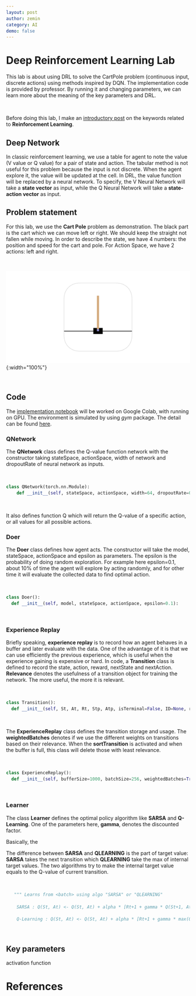 ```yaml
---
layout: post
author: zemin 
category: AI
demo: false 
---
```

# Deep Reinforcement Learning Lab

This lab is about using DRL to solve the CartPole problem (continuous input, discrete actions) using methods inspired by DQN. The implementation code is provided by professor. By running it and changing parameters, we can learn more about the meaning of the key parameters and DRL.

&nbsp;

Before doing this lab, I make an [introductory post](https://zeminxu.me/ai/2020/12/18/basics-of-reinforcement-learning.html) on the keywords related to **Reinforcement Learning**.

## Deep Network

In classic reinforcement learning, we use a table for agent to note the value (V value or Q value) for a pair of state and action. The tabular method is not useful for this problem because the input is not discrete. When the agent explore it, the value will be updated at the cell. In DRL, the value function will be replaced by a neural network. To specify, the V Neural Network will take a **state vector** as input, while the Q Neural Network will take a **state-action vector** as input.

## Problem statement

For this lab, we use the **Cart Pole** problem as demonstration. The black part is the cart which we can move left or right. We should keep the straight not fallen while moving. In order to describe the state, we have 4 numbers: the position and speed for the cart and pole. For Action Space, we have 2 actions: left and right.

&nbsp;

![Alt text](https://raw.githubusercontent.com/zemin-xu/zemin-xu.github.io/master/assets/images/rl/cart_pole.png " "){:width="100%"}

&nbsp;

## Code

The [implementation notebook](https://colab.research.google.com/drive/1mc5tdDF5WkBYcp_LP0JWEyAryXH9tdDS?usp=sharing) will be worked on Google Colab, with running on GPU. The environment is simulated by using *gym* package. The detail can be found [here](https://gym.openai.com/envs/CartPole-v1/).

### QNetwork

The **QNetwork** class defines the Q-value function network with the constructor taking stateSpace, actionSpace, width of network and dropoutRate of neural network as inputs.

&nbsp;

```python
class QNetwork(torch.nn.Module):
    def __init__(self, stateSpace, actionSpace, width=64, dropoutRate=0.5):
```

&nbsp;

It also defines function Q which will return the Q-value of a specific action, or all values for all possible actions.

### Doer

The **Doer** class defines how agent acts. The constructor will take the model, stateSpace, actionSpace and epsilon as parameters. The epsilon is the probability of doing random exploration. For example here epsilon=0.1, about 10% of time the agent will explore by acting randomly, and for other time it will evaluate the collected data to find optimal action.

&nbsp;

```python
class Doer():
  def __init__(self, model, stateSpace, actionSpace, epsilon=0.1):
```

&nbsp;

### Experience Replay

Briefly speaking, **experience replay** is to record how an agent behaves in a buffer and later evaluate with the data. One of the advantage of it is that we can use efficiently the previous experience, which is useful when the experience gaining is expensive or hard. In code, a **Transition** class is defined to record the state, action, reward, nextState and nextAction. **Relevance** denotes the usefulness of a transition object for training the network. The more useful, the more it is relevant.

&nbsp;

```python
class Transition():
  def __init__(self, St, At, Rt, Stp, Atp, isTerminal=False, ID=None, relevance=None, birthdate=-1):
```

&nbsp;

The **ExperienceReplay** class defines the transition storage and usage. The **weightedBatches** denotes if we use the different weights on transitions based on their relevance. When the **sortTransition** is activated and when the buffer is full, this class will delete those with least relevance.

&nbsp;

```python
class ExperienceReplay():
  def __init__(self, bufferSize=1000, batchSize=256, weightedBatches=True, sortTransition=False):
```

&nbsp;

### Learner

The class **Learner** defines the optimal policy algorithm like **SARSA** and **Q-Learning**. One of the parameters here, **gamma**, denotes the discounted factor.

Basically, the 

The difference between **SARSA** and **QLEARNING** is the part of target value: **SARSA** takes the next transition which **QLEARNING** take the max of internal target values. The two algorithms try to make the internal target value equals to the Q-value of current transition.  

&nbsp;

```python
   """ Learns from <batch> using algo "SARSA" or "QLEARNING"

    SARSA : Q(St, At) <- Q(St, At) + alpha * [Rt+1 + gamma * Q(St+1, At+1) - Q(St, At)]

    Q-Learning : Q(St, At) <- Q(St, At) + alpha * [Rt+1 + gamma * max(Q(St+1, a)) - Q(St, At)] """
```

&nbsp;

## Key parameters
activation function

# References
